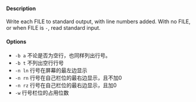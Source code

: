 #### Description

Write each FILE to standard output, with line numbers added. With no FILE, or when FILE is `-`, read standard input.

#### Options

- `-b a` 不论是否为空行，也同样列出行号。
- `-b t` 不列出空行行号
- `-n ln` 行号在屏幕的最左边显示
- `-n rn` 行号在自己栏位的最右边显示，且不加0
- `-n rz` 行号在自己栏位的最右边显示，且加0
- `-w` 行号栏位的占用位数
